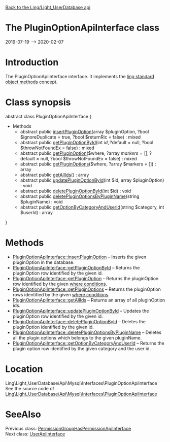 [Back to the Ling/Light_UserDatabase api](https://github.com/lingtalfi/Light_UserDatabase/blob/master/doc/api/Ling/Light_UserDatabase.md)



The PluginOptionApiInterface class
================
2019-07-19 --> 2020-02-07






Introduction
============

The PluginOptionApiInterface interface.
It implements the [ling standard object methods](https://github.com/lingtalfi/Light_BreezeGenerator/blob/master/doc/pages/ling-standard-object-methods.md) concept.



Class synopsis
==============


abstract class <span class="pl-k">PluginOptionApiInterface</span>  {

- Methods
    - abstract public [insertPluginOption](https://github.com/lingtalfi/Light_UserDatabase/blob/master/doc/api/Ling/Light_UserDatabase/Api/Mysql/Interfaces/PluginOptionApiInterface/insertPluginOption.md)(array $pluginOption, ?bool $ignoreDuplicate = true, ?bool $returnRic = false) : mixed
    - abstract public [getPluginOptionById](https://github.com/lingtalfi/Light_UserDatabase/blob/master/doc/api/Ling/Light_UserDatabase/Api/Mysql/Interfaces/PluginOptionApiInterface/getPluginOptionById.md)(int $id, ?$default = null, ?bool $throwNotFoundEx = false) : mixed
    - abstract public [getPluginOption](https://github.com/lingtalfi/Light_UserDatabase/blob/master/doc/api/Ling/Light_UserDatabase/Api/Mysql/Interfaces/PluginOptionApiInterface/getPluginOption.md)($where, ?array $markers = [], ?$default = null, ?bool $throwNotFoundEx = false) : mixed
    - abstract public [getPluginOptions](https://github.com/lingtalfi/Light_UserDatabase/blob/master/doc/api/Ling/Light_UserDatabase/Api/Mysql/Interfaces/PluginOptionApiInterface/getPluginOptions.md)($where, ?array $markers = []) : array
    - abstract public [getAllIds](https://github.com/lingtalfi/Light_UserDatabase/blob/master/doc/api/Ling/Light_UserDatabase/Api/Mysql/Interfaces/PluginOptionApiInterface/getAllIds.md)() : array
    - abstract public [updatePluginOptionById](https://github.com/lingtalfi/Light_UserDatabase/blob/master/doc/api/Ling/Light_UserDatabase/Api/Mysql/Interfaces/PluginOptionApiInterface/updatePluginOptionById.md)(int $id, array $pluginOption) : void
    - abstract public [deletePluginOptionById](https://github.com/lingtalfi/Light_UserDatabase/blob/master/doc/api/Ling/Light_UserDatabase/Api/Mysql/Interfaces/PluginOptionApiInterface/deletePluginOptionById.md)(int $id) : void
    - abstract public [deletePluginOptionsByPluginName](https://github.com/lingtalfi/Light_UserDatabase/blob/master/doc/api/Ling/Light_UserDatabase/Api/Mysql/Interfaces/PluginOptionApiInterface/deletePluginOptionsByPluginName.md)(string $pluginName) : void
    - abstract public [getOptionByCategoryAndUserId](https://github.com/lingtalfi/Light_UserDatabase/blob/master/doc/api/Ling/Light_UserDatabase/Api/Mysql/Interfaces/PluginOptionApiInterface/getOptionByCategoryAndUserId.md)(string $category, int $userId) : array

}






Methods
==============

- [PluginOptionApiInterface::insertPluginOption](https://github.com/lingtalfi/Light_UserDatabase/blob/master/doc/api/Ling/Light_UserDatabase/Api/Mysql/Interfaces/PluginOptionApiInterface/insertPluginOption.md) &ndash; Inserts the given pluginOption in the database.
- [PluginOptionApiInterface::getPluginOptionById](https://github.com/lingtalfi/Light_UserDatabase/blob/master/doc/api/Ling/Light_UserDatabase/Api/Mysql/Interfaces/PluginOptionApiInterface/getPluginOptionById.md) &ndash; Returns the pluginOption row identified by the given id.
- [PluginOptionApiInterface::getPluginOption](https://github.com/lingtalfi/Light_UserDatabase/blob/master/doc/api/Ling/Light_UserDatabase/Api/Mysql/Interfaces/PluginOptionApiInterface/getPluginOption.md) &ndash; Returns the pluginOption row identified by the given [where conditions](https://github.com/lingtalfi/SimplePdoWrapper#the-where-conditions).
- [PluginOptionApiInterface::getPluginOptions](https://github.com/lingtalfi/Light_UserDatabase/blob/master/doc/api/Ling/Light_UserDatabase/Api/Mysql/Interfaces/PluginOptionApiInterface/getPluginOptions.md) &ndash; Returns the pluginOption rows identified by the given [where conditions](https://github.com/lingtalfi/SimplePdoWrapper#the-where-conditions).
- [PluginOptionApiInterface::getAllIds](https://github.com/lingtalfi/Light_UserDatabase/blob/master/doc/api/Ling/Light_UserDatabase/Api/Mysql/Interfaces/PluginOptionApiInterface/getAllIds.md) &ndash; Returns an array of all pluginOption ids.
- [PluginOptionApiInterface::updatePluginOptionById](https://github.com/lingtalfi/Light_UserDatabase/blob/master/doc/api/Ling/Light_UserDatabase/Api/Mysql/Interfaces/PluginOptionApiInterface/updatePluginOptionById.md) &ndash; Updates the pluginOption row identified by the given id.
- [PluginOptionApiInterface::deletePluginOptionById](https://github.com/lingtalfi/Light_UserDatabase/blob/master/doc/api/Ling/Light_UserDatabase/Api/Mysql/Interfaces/PluginOptionApiInterface/deletePluginOptionById.md) &ndash; Deletes the pluginOption identified by the given id.
- [PluginOptionApiInterface::deletePluginOptionsByPluginName](https://github.com/lingtalfi/Light_UserDatabase/blob/master/doc/api/Ling/Light_UserDatabase/Api/Mysql/Interfaces/PluginOptionApiInterface/deletePluginOptionsByPluginName.md) &ndash; Deletes all the plugin options which belongs to the given pluginName.
- [PluginOptionApiInterface::getOptionByCategoryAndUserId](https://github.com/lingtalfi/Light_UserDatabase/blob/master/doc/api/Ling/Light_UserDatabase/Api/Mysql/Interfaces/PluginOptionApiInterface/getOptionByCategoryAndUserId.md) &ndash; Returns the plugin option row identified by the given category and the user id.





Location
=============
Ling\Light_UserDatabase\Api\Mysql\Interfaces\PluginOptionApiInterface<br>
See the source code of [Ling\Light_UserDatabase\Api\Mysql\Interfaces\PluginOptionApiInterface](https://github.com/lingtalfi/Light_UserDatabase/blob/master/Api/Mysql/Interfaces/PluginOptionApiInterface.php)



SeeAlso
==============
Previous class: [PermissionGroupHasPermissionApiInterface](https://github.com/lingtalfi/Light_UserDatabase/blob/master/doc/api/Ling/Light_UserDatabase/Api/Mysql/Interfaces/PermissionGroupHasPermissionApiInterface.md)<br>Next class: [UserApiInterface](https://github.com/lingtalfi/Light_UserDatabase/blob/master/doc/api/Ling/Light_UserDatabase/Api/Mysql/Interfaces/UserApiInterface.md)<br>
